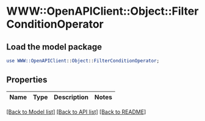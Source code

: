 # WWW::OpenAPIClient::Object::FilterConditionOperator

## Load the model package
```perl
use WWW::OpenAPIClient::Object::FilterConditionOperator;
```

## Properties
Name | Type | Description | Notes
------------ | ------------- | ------------- | -------------

[[Back to Model list]](../README.md#documentation-for-models) [[Back to API list]](../README.md#documentation-for-api-endpoints) [[Back to README]](../README.md)


